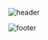 ![header](https://capsule-render.vercel.app/api?type=slice&color=auto&height=300&section=header&text=Rooney&fontSize=120)

![footer](https://capsule-render.vercel.app/api?type=slice&rotate=180&color=auto&height=300&section=footer&fontSize=90)
